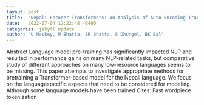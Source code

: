 ```yaml
---
layout: post
title:  "Nepali Encoder Transformers: An Analysis of Auto Encoding Transformer Language Models for Nepali Text Classification"
date:   2022-07-04 12:22:48 -0400
categories: jekyll update
author: "U Maskey, M Bhatta, SR Bhatta, S Dhungel, BK Bal"
---
```

Abstract Language model pre-training has significantly impacted NLP and resulted in performance gains on many NLP-related tasks, but comparative study of different approaches on many low-resource languages seems to be missing. This paper attempts to investigate appropriate methods for pretraining a Transformer-based model for the Nepali language. We focus on the languagespecific aspects that need to be considered for modeling. Although some language models have been trained 
Cites: Fast wordpiece tokenization
